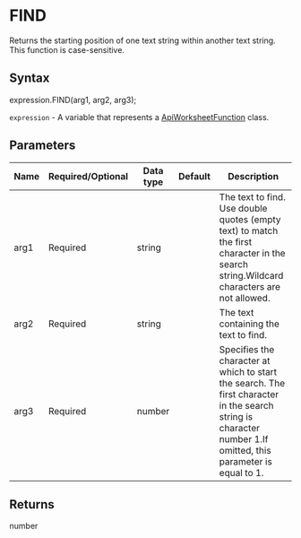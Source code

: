 # FIND

Returns the starting position of one text string within another text string. This function is case-sensitive.

## Syntax

expression.FIND(arg1, arg2, arg3);

`expression` - A variable that represents a [ApiWorksheetFunction](../ApiWorksheetFunction.md) class.

## Parameters

| **Name** | **Required/Optional** | **Data type** | **Default** | **Description** |
| ------------- | ------------- | ------------- | ------------- | ------------- |
| arg1 | Required | string |  | The text to find. Use double quotes (empty text) to match the first character in the search string.Wildcard characters are not allowed. |
| arg2 | Required | string |  | The text containing the text to find. |
| arg3 | Required | number |  | Specifies the character at which to start the search. The first character in the search string is character number 1.If omitted, this parameter is equal to 1. |

## Returns

number